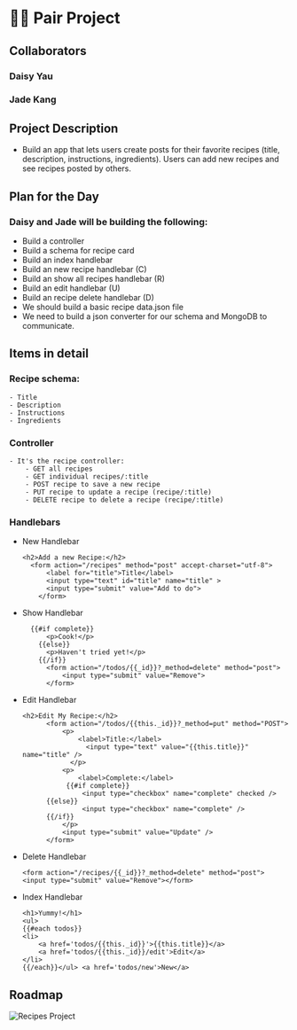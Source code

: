 # 👨‍💻 Pair Project

## Collaborators

### Daisy Yau
### Jade Kang

## Project Description

- Build an app that lets users create posts for their favorite recipes (title, description, instructions, ingredients). Users can add new recipes and see recipes posted by others.

## Plan for the Day

### Daisy and Jade will be building the following:

- Build a controller
- Build a schema for recipe card
- Build an index handlebar
- Build an new recipe handlebar (C)
- Build an show all recipes handlebar (R)
- Build an edit handlebar (U)
- Build an recipe delete handlebar (D)
- We should build a basic recipe data.json file
- We need to build a json converter for our schema and MongoDB to communicate.

## Items in detail

### Recipe schema:

    - Title
    - Description
    - Instructions
    - Ingredients

### Controller

    - It's the recipe controller:
    	- GET all recipes
        - GET individual recipes/:title
        - POST recipe to save a new recipe
        - PUT recipe to update a recipe (recipe/:title)
        - DELETE recipe to delete a recipe (recipe/:title)

### Handlebars

- New Handlebar
  ```
  <h2>Add a new Recipe:</h2>
  	<form action="/recipes" method="post" accept-charset="utf-8">
  		<label for="title">Title</label>
      	<input type="text" id="title" name="title" >
      	<input type="submit" value="Add to do">
      </form>
  ```
- Show Handlebar
  ```<h1>{{title}}</h1>
  	{{#if complete}}
      	<p>Cook!</p>
      {{else}}
      	<p>Haven't tried yet!</p>
      {{/if}}
      	<form action="/todos/{{_id}}?_method=delete" method="post">
      		<input type="submit" value="Remove">
      	</form>
  ```
- Edit Handlebar
  ```
  <h2>Edit My Recipe:</h2>
  		<form action="/todos/{{this._id}}?_method=put" method="POST">
  			<p>
              	<label>Title:</label>
                  <input type="text" value="{{this.title}}" name="title" />
              </p>
  			<p>
              	<label>Complete:</label>
     		 {{#if complete}}
     			 <input type="checkbox" name="complete" checked />
      	{{else}}
     			 <input type="checkbox" name="complete" />
      	{{/if}}
  			</p>
  			<input type="submit" value="Update" />
  		</form>
  ```
- Delete Handlebar

  ```
  <form action="/recipes/{{_id}}?_method=delete" method="post">
  <input type="submit" value="Remove"></form>

  ```

- Index Handlebar

  ```
  <h1>Yummy!</h1>
  <ul>
  {{#each todos}}
  <li>
      <a href='todos/{{this._id}}'>{{this.title}}</a>
      <a href='todos/{{this._id}}/edit'>Edit</a>
  </li>
  {{/each}}</ul> <a href='todos/new'>New</a>

  ```

## Roadmap
![Recipes Project](https://user-images.githubusercontent.com/58707118/73962580-b54dc800-48dc-11ea-904e-8692db408678.jpg)